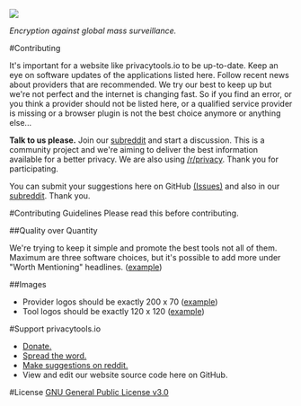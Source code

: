 [![](https://www.privacytools.io/img/layout/logo.png)](https://www.privacytools.io/)

_Encryption against global mass surveillance._

#Contributing

It's important for a website like privacytools.io to be up-to-date. Keep an eye on software updates of the applications listed here. Follow recent news about providers that are recommended. We try our best to keep up but we're not perfect and the internet is changing fast. So if you find an error, or you think a provider should not be listed here, or a qualified service provider is missing or a browser plugin is not the best choice anymore or anything else...

**Talk to us please.** Join our [subreddit](https://www.reddit.com/r/privacytoolsIO/) and start a discussion. This is a community project and we're aiming to deliver the best information available for a better privacy. We are also using [/r/privacy](https://www.reddit.com/r/privacy). Thank you for participating.

You can submit your suggestions here on GitHub [(Issues)](https://github.com/privacytoolsIO/privacytools.io/issues) and also in our [subreddit](https://www.reddit.com/r/privacytoolsIO/). Thank you.


#Contributing Guidelines
Please read this before contributing.

##Quality over Quantity

We're trying to keep it simple and promote the best tools not all of them. Maximum are three software choices, but it's possible to add more under "Worth Mentioning" headlines. ([example](https://www.privacytools.io/#im)) 

##Images

- Provider logos should be exactly 200 x 70 ([example](https://www.privacytools.io/img/provider/AirVPN.gif))
- Tool logos should be exactly 120 x 120 ([example](https://www.privacytools.io/img/tools/ChatSecure.png))

#Support privacytools.io

- [Donate.](https://www.privacytools.io/donate.html)
- [Spread the word.](https://www.privacytools.io/#participate)
- [Make suggestions on reddit.](https://www.reddit.com/r/privacytoolsIO/)
- View and edit our website source code here on GitHub.

#License
[GNU General Public License v3.0](https://github.com/privacytoolsIO/privacytools.io/blob/master/LICENSE.txt)

